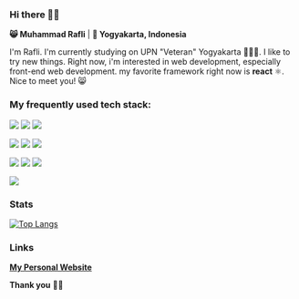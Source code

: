 ###  Hi there 👋🏼

**😸 Muhammad Rafli** | **📍 Yogyakarta, Indonesia**

I'm Rafli. I'm currently studying on UPN "Veteran" Yogyakarta 👨🏼‍🎓. I like to try new things. Right now, i'm interested in web development, especially front-end web development. my favorite framework right now is **react** ⚛. Nice to meet you! 😸

###  My frequently used tech stack:

[![](https://camo.githubusercontent.com/0b2098c569b0c9ba9fe35a61ee519af1b03029a3671e7c0688736a2894a3a505/68747470733a2f2f696d672e736869656c64732e696f2f62616467652f4a4156415343524950542532302d2532333332333333302e7376673f267374796c653d666c6174266c6f676f3d6a617661736372697074266c6f676f436f6c6f723d463044423446)](https://javascript.com/) [![](https://camo.githubusercontent.com/48e0ee2cea06fa4cf1378f80ff2faab5690867613bfc354fd618de9e8c391a57/68747470733a2f2f696d672e736869656c64732e696f2f62616467652f52454143542532302d2532333536424444412e7376673f267374796c653d666c6174266c6f676f3d7265616374266c6f676f436f6c6f723d7768697465)](https://reactjs.org/) [![](https://camo.githubusercontent.com/7be3f6e694ba748531aff0c1f5c488543cbb154fc8040b805728e14d381621bd/68747470733a2f2f696d672e736869656c64732e696f2f62616467652f5441494c57494e442532302d2532333338423241432e7376673f267374796c653d666c6174266c6f676f3d7461696c77696e64637373266c6f676f436f6c6f723d7768697465)](https://tailwindcss.com/)

[![](https://camo.githubusercontent.com/6635a10de950990562ed42daf0ca87a0ac65353f70347fde1e3604582bb2059b/68747470733a2f2f696d672e736869656c64732e696f2f62616467652f4e4f44452532302d2532333343383733412e7376673f267374796c653d666c6174266c6f676f3d6e6f64652e6a73266c6f676f436f6c6f723d7768697465)](https://nodejs.org/) [![](https://camo.githubusercontent.com/1cd7b52caf177eeada3a0a6939913d1b0431168754bb5e61bced4aee29049815/68747470733a2f2f696d672e736869656c64732e696f2f62616467652f65785f455850524553532532302d2532333566356635662e737667)](https://expressjs.com/) [![](https://camo.githubusercontent.com/5d485a20da237bf76066f47755cf7973c28660d59cfb46f14fc138a635fbb723/68747470733a2f2f696d672e736869656c64732e696f2f62616467652f5048502532302d2532333437344138412e7376673f267374796c653d666c6174266c6f676f3d706870266c6f676f436f6c6f723d7768697465)](https://php.net/)

[![](https://camo.githubusercontent.com/1c1840157af7ef18f651f1c3e8bdadfb92bd34d61dbc8caff20a30351ddc0441/68747470733a2f2f696d672e736869656c64732e696f2f62616467652f46495245424153452532302d2532334646413631312e7376673f267374796c653d666c6174266c6f676f3d6669726562617365266c6f676f436f6c6f723d7768697465)](https://firebase.google.com/) [![](https://camo.githubusercontent.com/0f06857516e9f39090715d03698a07ab9210b16daa7b6345ed4019d253c9a3ce/68747470733a2f2f696d672e736869656c64732e696f2f62616467652f4d4f4e474f44422532302d2532333543613735412e7376673f267374796c653d666c6174266c6f676f3d6d6f6e676f6462266c6f676f436f6c6f723d7768697465)](https://mongodb.com/) [![](https://camo.githubusercontent.com/4f1a9c665232956af3f726293eccb36ff4539cb9adedb4eed649b564b131b1f8/68747470733a2f2f696d672e736869656c64732e696f2f62616467652f4d5953514c2532302d2532333030373538462e7376673f267374796c653d666c6174266c6f676f3d6d7973716c266c6f676f436f6c6f723d7768697465)](https://mysql.com/)

[![](https://camo.githubusercontent.com/abc71e0b1dec01b2c6d009f59a2ba73bb88d69ef5b1f22e49f11195280260e77/68747470733a2f2f696d672e736869656c64732e696f2f62616467652f4649474d412532302d2532334632344531452e7376673f267374796c653d666c6174266c6f676f3d6669676d61266c6f676f436f6c6f723d7768697465)](https://figma.com/)

### Stats

[![Top Langs](https://github-readme-stats.vercel.app/api/top-langs/?username=plirapli&layout=compact)](https://github.com/anuraghazra/github-readme-stats)

###  Links

**[My Personal Website](https://plirapli.vercel.app/)**

**Thank you** 🙏🏼
